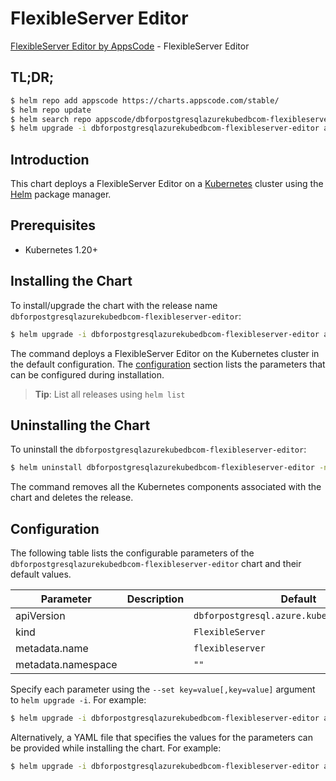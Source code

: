 # FlexibleServer Editor

[FlexibleServer Editor by AppsCode](https://appscode.com) - FlexibleServer Editor

## TL;DR;

```bash
$ helm repo add appscode https://charts.appscode.com/stable/
$ helm repo update
$ helm search repo appscode/dbforpostgresqlazurekubedbcom-flexibleserver-editor --version=v0.26.0
$ helm upgrade -i dbforpostgresqlazurekubedbcom-flexibleserver-editor appscode/dbforpostgresqlazurekubedbcom-flexibleserver-editor -n default --create-namespace --version=v0.26.0
```

## Introduction

This chart deploys a FlexibleServer Editor on a [Kubernetes](http://kubernetes.io) cluster using the [Helm](https://helm.sh) package manager.

## Prerequisites

- Kubernetes 1.20+

## Installing the Chart

To install/upgrade the chart with the release name `dbforpostgresqlazurekubedbcom-flexibleserver-editor`:

```bash
$ helm upgrade -i dbforpostgresqlazurekubedbcom-flexibleserver-editor appscode/dbforpostgresqlazurekubedbcom-flexibleserver-editor -n default --create-namespace --version=v0.26.0
```

The command deploys a FlexibleServer Editor on the Kubernetes cluster in the default configuration. The [configuration](#configuration) section lists the parameters that can be configured during installation.

> **Tip**: List all releases using `helm list`

## Uninstalling the Chart

To uninstall the `dbforpostgresqlazurekubedbcom-flexibleserver-editor`:

```bash
$ helm uninstall dbforpostgresqlazurekubedbcom-flexibleserver-editor -n default
```

The command removes all the Kubernetes components associated with the chart and deletes the release.

## Configuration

The following table lists the configurable parameters of the `dbforpostgresqlazurekubedbcom-flexibleserver-editor` chart and their default values.

|     Parameter      | Description |                        Default                         |
|--------------------|-------------|--------------------------------------------------------|
| apiVersion         |             | <code>dbforpostgresql.azure.kubedb.com/v1alpha1</code> |
| kind               |             | <code>FlexibleServer</code>                            |
| metadata.name      |             | <code>flexibleserver</code>                            |
| metadata.namespace |             | <code>""</code>                                        |


Specify each parameter using the `--set key=value[,key=value]` argument to `helm upgrade -i`. For example:

```bash
$ helm upgrade -i dbforpostgresqlazurekubedbcom-flexibleserver-editor appscode/dbforpostgresqlazurekubedbcom-flexibleserver-editor -n default --create-namespace --version=v0.26.0 --set apiVersion=dbforpostgresql.azure.kubedb.com/v1alpha1
```

Alternatively, a YAML file that specifies the values for the parameters can be provided while
installing the chart. For example:

```bash
$ helm upgrade -i dbforpostgresqlazurekubedbcom-flexibleserver-editor appscode/dbforpostgresqlazurekubedbcom-flexibleserver-editor -n default --create-namespace --version=v0.26.0 --values values.yaml
```
